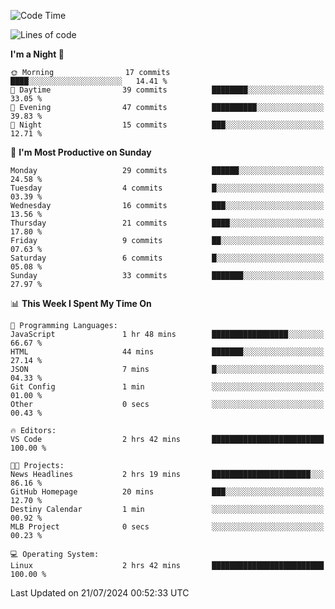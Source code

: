 <!--START_SECTION:waka-->
![Code Time](http://img.shields.io/badge/Code%20Time-198%20hrs%202%20mins-blue)

![Lines of code](https://img.shields.io/badge/From%20Hello%20World%20I%27ve%20Written-14.7%20thousand%20lines%20of%20code-blue)

**I'm a Night 🦉** 

```text
🌞 Morning                17 commits          ████░░░░░░░░░░░░░░░░░░░░░   14.41 % 
🌆 Daytime                39 commits          ████████░░░░░░░░░░░░░░░░░   33.05 % 
🌃 Evening                47 commits          ██████████░░░░░░░░░░░░░░░   39.83 % 
🌙 Night                  15 commits          ███░░░░░░░░░░░░░░░░░░░░░░   12.71 % 
```
📅 **I'm Most Productive on Sunday** 

```text
Monday                   29 commits          ██████░░░░░░░░░░░░░░░░░░░   24.58 % 
Tuesday                  4 commits           █░░░░░░░░░░░░░░░░░░░░░░░░   03.39 % 
Wednesday                16 commits          ███░░░░░░░░░░░░░░░░░░░░░░   13.56 % 
Thursday                 21 commits          ████░░░░░░░░░░░░░░░░░░░░░   17.80 % 
Friday                   9 commits           ██░░░░░░░░░░░░░░░░░░░░░░░   07.63 % 
Saturday                 6 commits           █░░░░░░░░░░░░░░░░░░░░░░░░   05.08 % 
Sunday                   33 commits          ███████░░░░░░░░░░░░░░░░░░   27.97 % 
```


📊 **This Week I Spent My Time On** 

```text
💬 Programming Languages: 
JavaScript               1 hr 48 mins        █████████████████░░░░░░░░   66.67 % 
HTML                     44 mins             ███████░░░░░░░░░░░░░░░░░░   27.14 % 
JSON                     7 mins              █░░░░░░░░░░░░░░░░░░░░░░░░   04.33 % 
Git Config               1 min               ░░░░░░░░░░░░░░░░░░░░░░░░░   01.00 % 
Other                    0 secs              ░░░░░░░░░░░░░░░░░░░░░░░░░   00.43 % 

🔥 Editors: 
VS Code                  2 hrs 42 mins       █████████████████████████   100.00 % 

🐱‍💻 Projects: 
News Headlines           2 hrs 19 mins       ██████████████████████░░░   86.16 % 
GitHub Homepage          20 mins             ███░░░░░░░░░░░░░░░░░░░░░░   12.70 % 
Destiny Calendar         1 min               ░░░░░░░░░░░░░░░░░░░░░░░░░   00.92 % 
MLB Project              0 secs              ░░░░░░░░░░░░░░░░░░░░░░░░░   00.23 % 

💻 Operating System: 
Linux                    2 hrs 42 mins       █████████████████████████   100.00 % 
```


 Last Updated on 21/07/2024 00:52:33 UTC
<!--END_SECTION:waka-->

